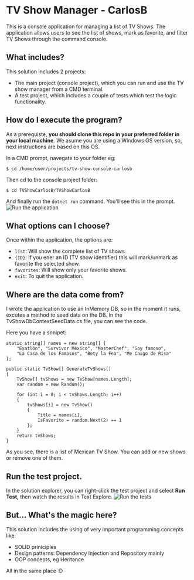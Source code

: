# TV Show Manager - CarlosB
This is a console application for managing a list of TV Shows. The application allows users to see the list of shows, mark as favorite, and filter TV Shows through the command console.

## What includes?
This solution includes 2 projects:
- The main project (console project), which you can run and use the TV show manager from a CMD terminal.
- A test project, which includes a couple of tests which test the logic functionality.

## How do I execute the program?
As a prerequiste, **you should clone this repo in your preferred folder in your local machine**. We asume you are using a Windows OS version, so, next instructions are based on this OS.

In a CMD prompt, navegate to your folder eg:
````console
$ cd /home/user/projects/tv-show-console-carlosb
````
Then cd to the console project folder:
````console
$ cd TVShowCarlosB/TVShowCarlosB
````
And finally run the `dotnet run` command. You'll see this in the prompt.
![Run the application](https://i.imgur.com/mJeyQsG.jpg "Menu")

## What options can I choose?
Once within the application, the options are:
- `list`: Will show the complete list of TV shows.
- `{ID}`: If you ener an ID (TV show identifier) this will mark/unmark as favorite the selected show.
- `favorites`: Will show only your favorite shows.
- `exit`: To quit the application.

## Where are the data come from?
I wrote the application to use an InMemory DB, so in the moment it runs, excutes a method to seed data on the DB. In the TvShowDbContextSeedData.cs file, you can see the code.

Here you have a snnipet:
````console
static string[] names = new string[] {
    "Exatlón", "Survivor México", "MasterChef", "Soy famoso",
    "La Casa de los Famosos", "Bety la Fea", "Me Caigo de Risa"
};

public static TvShow[] GenerateTvShows()
{
    TvShow[] tvShows = new TvShow[names.Length];
    var random = new Random();

    for (int i = 0; i < tvShows.Length; i++)
    {
        tvShows[i] = new TvShow()
        {
            Title = names[i],
            IsFavorite = random.Next(2) == 1
        };
    }
    return tvShows;
} 
```` 
As you see, there is a list of Mexican TV Show. You can add or new shows or remove one of them.

## Run the test project.
In the solution explorer, you can right-click the test project and select **Run Test,** then watch the results in Text Explore.
![Run the tests](https://i.imgur.com/IG46Fez.jpg "Run test")

## But... What's the magic here?
This solution includes the using of very important programming concepts like:
- SOLID priniciples
- Design patterns: Dependency Injection and Repository mainly
- OOP concepts, eg Heritance

All in the same place :D
